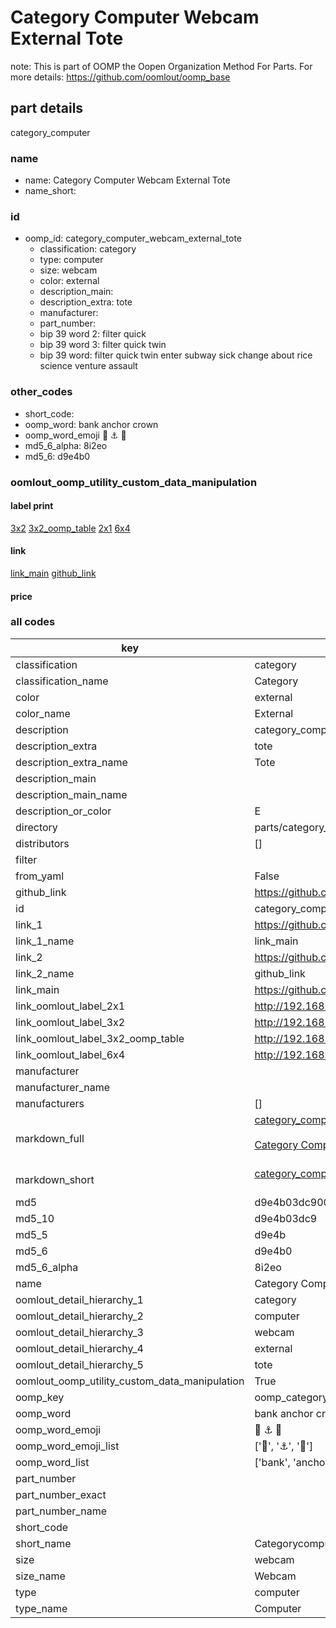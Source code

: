# Category Computer Webcam External Tote  

note: This is part of OOMP the Oopen Organization Method For Parts. For more details: https://github.com/oomlout/oomp_base

##  part details



category_computer

### name
* name: Category Computer Webcam External Tote
* name_short: 
### id
* oomp_id: category_computer_webcam_external_tote
  * classification: category
  * type: computer
  * size: webcam
  * color: external
  * description_main: 
  * description_extra: tote
  * manufacturer: 
  * part_number: 
  * bip 39 word 2: filter quick
  * bip 39 word 3: filter quick twin
  * bip 39 word: filter quick twin enter subway sick change about rice science venture assault

### other_codes
* short_code: 
* oomp_word: bank anchor crown
* oomp_word_emoji :bank: :anchor: :crown:
* md5_6_alpha: 8i2eo
* md5_6: d9e4b0






### oomlout_oomp_utility_custom_data_manipulation
#### label print
[3x2](http://192.168.1.245:1112/?label=oomp%208i2eo)
[3x2_oomp_table](http://192.168.1.107:1112/?label=oomp%208i2eo)
[2x1](http://192.168.1.242:1112/?label=oomp%208i2eo)
[6x4](http://192.168.1.55:1112/?label=oomp%208i2eo)    

#### link

[link_main](https://github.com/oomlout/oomlout_oomp_current_version_messy/tree/main/parts/category_computer_webcam_external_tote) [github_link](https://github.com/oomlout/oomlout_oomp_part_src/tree/main/parts/category_computer_webcam_external_tote)                             

#### price







### all codes 
| key | value |  
| --- | --- |  
| classification | category |  
| classification_name | Category |  
| color | external |  
| color_name | External |  
| description | category_computer |  
| description_extra | tote |  
| description_extra_name | Tote |  
| description_main |  |  
| description_main_name |  |  
| description_or_color | E  |  
| directory | parts/category_computer_webcam_external_tote |  
| distributors | [] |  
| filter |  |  
| from_yaml | False |  
| github_link | https://github.com/oomlout/oomlout_oomp_part_src/tree/main/parts/category_computer_webcam_external_tote |  
| id | category_computer_webcam_external_tote |  
| link_1 | https://github.com/oomlout/oomlout_oomp_current_version_messy/tree/main/parts/category_computer_webcam_external_tote |  
| link_1_name | link_main |  
| link_2 | https://github.com/oomlout/oomlout_oomp_part_src/tree/main/parts/category_computer_webcam_external_tote |  
| link_2_name | github_link |  
| link_main | https://github.com/oomlout/oomlout_oomp_current_version_messy/tree/main/parts/category_computer_webcam_external_tote |  
| link_oomlout_label_2x1 | http://192.168.1.242:1112/?label=oomp%208i2eo |  
| link_oomlout_label_3x2 | http://192.168.1.245:1112/?label=oomp%208i2eo |  
| link_oomlout_label_3x2_oomp_table | http://192.168.1.107:1112/?label=oomp%208i2eo |  
| link_oomlout_label_6x4 | http://192.168.1.55:1112/?label=oomp%208i2eo |  
| manufacturer |  |  
| manufacturer_name |  |  
| manufacturers | [] |  
| markdown_full | [category_computer_webcam_external_tote](https://github.com/oomlout/oomlout_oomp_current_version_messy/tree/main/parts/category_computer_webcam_external_tote)<br>[](https://github.com/oomlout/oomlout_oomp_current_version_messy/tree/main/parts/category_computer_webcam_external_tote)<br>[Category Computer Webcam External Tote](https://github.com/oomlout/oomlout_oomp_current_version_messy/tree/main/parts/category_computer_webcam_external_tote)<br><br> |  
| markdown_short | [category_computer_webcam_external_tote](https://github.com/oomlout/oomlout_oomp_current_version_messy/tree/main/parts/category_computer_webcam_external_tote)<br><br> |  
| md5 | d9e4b03dc90064c71f6c14b7d6ebeab3 |  
| md5_10 | d9e4b03dc9 |  
| md5_5 | d9e4b |  
| md5_6 | d9e4b0 |  
| md5_6_alpha | 8i2eo |  
| name | Category Computer Webcam External Tote |  
| oomlout_detail_hierarchy_1 | category |  
| oomlout_detail_hierarchy_2 | computer |  
| oomlout_detail_hierarchy_3 | webcam |  
| oomlout_detail_hierarchy_4 | external |  
| oomlout_detail_hierarchy_5 | tote |  
| oomlout_oomp_utility_custom_data_manipulation | True |  
| oomp_key | oomp_category_computer_webcam_external_tote |  
| oomp_word | bank anchor crown |  
| oomp_word_emoji | :bank: :anchor: :crown: |  
| oomp_word_emoji_list | [':bank:', ':anchor:', ':crown:'] |  
| oomp_word_list | ['bank', 'anchor', 'crown'] |  
| part_number |  |  
| part_number_exact |  |  
| part_number_name |  |  
| short_code |  |  
| short_name | Categorycomputer |  
| size | webcam |  
| size_name | Webcam |  
| type | computer |  
| type_name | Computer |  

